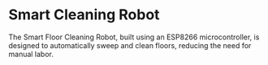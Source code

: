 # Smart Cleaning Robot

The Smart Floor Cleaning Robot, built using an ESP8266 microcontroller, is designed to automatically sweep and clean floors, reducing the need for manual labor.
